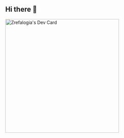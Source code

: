 ## Hi there 👋

<!--
**vuongquocphong/vuongquocphong** is a ✨ _special_ ✨ repository because its `README.md` (this file) appears on your GitHub profile.

Here are some ideas to get you started:

- 🔭 I’m currently working on ...
- 🌱 I’m currently learning ...
- 👯 I’m looking to collaborate on ...
- 🤔 I’m looking for help with ...
- 💬 Ask me about ...
- 📫 How to reach me: ...
- 😄 Pronouns: ...
- ⚡ Fun fact: ...
-->

<a href="https://app.daily.dev/zrefalogia"><img src="https://api.daily.dev/devcards/v2/bynZYJzVcBbInwCDqiKz0.png?r=rpo&type=default" width="356" alt="Zrefalogia's Dev Card"/></a>
